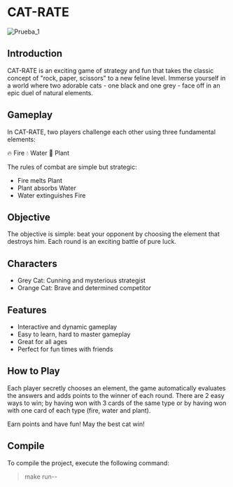 # CAT-RATE

![Prueba_1](https://github.com/user-attachments/assets/7d49e85b-b581-4ae6-a865-842f0884f3c4)

## Introduction

CAT-RATE is an exciting game of strategy and fun that takes the classic concept of "rock, paper, scissors" to a new feline level. Immerse yourself in a world where two adorable cats - one black and one grey - face off in an epic duel of natural elements.

## Gameplay

In CAT-RATE, two players challenge each other using three fundamental elements:

🔥 Fire
💧 Water
🌿 Plant

The rules of combat are simple but strategic:
- Fire melts Plant
- Plant absorbs Water
- Water extinguishes Fire

## Objective

The objective is simple: beat your opponent by choosing the element that destroys him. Each round is an exciting battle of pure luck.

## Characters

- Grey Cat: Cunning and mysterious strategist
- Orange Cat: Brave and determined competitor

## Features

- Interactive and dynamic gameplay
- Easy to learn, hard to master gameplay
- Great for all ages
- Perfect for fun times with friends

## How to Play

Each player secretly chooses an element, the game automatically evaluates the answers and adds points to the winner of each round. There are 2 easy ways to win; by having won with 3 cards of the same type or by having won with one card of each type (fire, water and plant).

Earn points and have fun! May the best cat win!

## Compile

To compile the project, execute the following command:

>make run--

